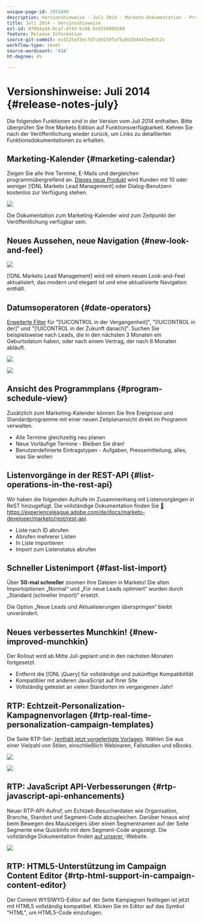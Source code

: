 ```yaml
---
unique-page-id: 2951040
description: Versionshinweise - Juli 2014 - Marketo-Dokumentation - Produktdokumentation
title: Juli 2014 - Versionshinweise
exl-id: 0f0b4ad4-0ca7-4f43-bc08-5e555890d289
feature: Release Information
source-git-commit: ecd225af3ecfd7cb9159faf5a9d384d47ee6312c
workflow-type: tm+mt
source-wordcount: '418'
ht-degree: 4%

---
```


# Versionshinweise: Juli 2014 {#release-notes-july}

Die folgenden Funktionen sind in der Version vom Juli 2014 enthalten. Bitte überprüfen Sie Ihre Marketo Edition auf Funktionsverfügbarkeit. Kehren Sie nach der Veröffentlichung wieder zurück, um Links zu detaillierten Funktionsdokumentationen zu erhalten.

## Marketing-Kalender {#marketing-calendar}

Zeigen Sie alle Ihre Termine, E-Mails und dergleichen programmübergreifend an. [Dieses neue Produkt](/help/marketo/product-docs/core-marketo-concepts/marketing-calendar/understanding-the-calendar/navigating-the-marketing-calendar.md) wird Kunden mit 10 oder weniger [!DNL Marketo Lead Management] oder Dialog-Benutzern kostenlos zur Verfügung stehen.

![](assets/image2014-9-22-14-3a22-3a27.png)

Die Dokumentation zum Marketing-Kalender wird zum Zeitpunkt der Veröffentlichung verfügbar sein.

## Neues Aussehen, neue Navigation {#new-look-and-feel}

![](assets/image2014-9-22-14-3a22-3a47.png)

[!DNL Marketo Lead Management] wird mit einem neuen Look-and-Feel aktualisiert, das modern und elegant ist und eine aktualisierte Navigation enthält.

## Datumsoperatoren {#date-operators}

[Erweiterte Filter](/help/marketo/product-docs/core-marketo-concepts/smart-lists-and-static-lists/creating-a-smart-list/smart-list-filter-operators-glossary.md) für &quot;[!UICONTROL in der Vergangenheit]&quot;, &quot;[!UICONTROL in der &#x200B;]&quot; und &quot;[!UICONTROL in der Zukunft danach]&quot;. Suchen Sie beispielsweise nach Leads, die in den nächsten 3 Monaten ein Geburtsdatum haben, oder nach einem Vertrag, der nach 6 Monaten abläuft.

![](assets/image2014-9-22-14-3a23-3a56.png)

![](assets/image2014-9-22-14-3a24-3a39.png)

## Ansicht des Programmplans {#program-schedule-view}

Zusätzlich zum Marketing-Kalender können Sie Ihre Ereignisse und Standardprogramme mit einer neuen Zeitplanansicht direkt im Programm verwalten.

* Alle Termine gleichzeitig neu planen
* Neue Vorläufige Termine - Bleiben Sie dran!
* Benutzerdefinierte Eintragstypen - Aufgaben, Pressemitteilung, alles, was Sie wollen

## Listenvorgänge in der REST-API {#list-operations-in-the-rest-api}

Wir haben die folgenden Aufrufe im Zusammenhang mit Listenvorgängen in ReST hinzugefügt. Die vollständige Dokumentation finden Sie [&#128279;](https://experienceleague.adobe.com/de/docs/marketo-developer/marketo/rest/rest-api) https://experienceleague.adobe.com/de/docs/marketo-developer/marketo/rest/rest-api.

* Liste nach ID abrufen
* Abrufen mehrerer Listen
* In Liste importieren
* Import zum Listenstatus abrufen

## Schneller Listenimport {#fast-list-import}

Über **50-mal schneller** zoomen Ihre Dateien in Marketo! Die alten Importoptionen „Normal“ und „Für neue Leads optimiert“ wurden durch „Standard (schneller Import)“ ersetzt.

Die Option „Neue Leads und Aktualisierungen überspringen“ bleibt unverändert.

## Neues verbessertes Munchkin! {#new-improved-munchkin}

Der Rollout wird ab Mitte Juli geplant und in den nächsten Monaten fortgesetzt.

* Entfernt die [!DNL jQuery] für vollständige und zukünftige Kompatibilität
* Kompatibler mit anderen JavaScript auf Ihrer Site
* Vollständig getestet an vielen Standorten im vergangenen Jahr!

## RTP: Echtzeit-Personalization-Kampagnenvorlagen {#rtp-real-time-personalization-campaign-templates}

Die Seite RTP-Set-[ (enthält jetzt vorgefertigte Vorlagen](/help/marketo/product-docs/web-personalization/using-templates/using-templates-to-create-web-campaigns.md). Wählen Sie aus einer Vielzahl von Stilen, einschließlich Webinaren, Fallstudien und eBooks.

![](assets/image2014-9-22-14-3a25-3a13.png)

![](assets/image2014-9-22-14-3a25-3a47.png)

## RTP: JavaScript API-Verbesserungen {#rtp-javascript-api-enhancements}

Neuer RTP-API-Aufruf, um Echtzeit-Besucherdaten wie Organisation, Branche, Standort und Segment-Code abzugleichen. Darüber hinaus wird beim Bewegen des Mauszeigers über einen Segmentnamen auf der Seite Segmente eine QuickInfo mit dem Segment-Code angezeigt. Die vollständige Dokumentation finden [ auf unserer ](https://experienceleague.adobe.com/de/docs/marketo-developer/marketo/javascriptapi/rich-media-recommendation)-Website.

![](assets/image2014-9-22-14-3a26-3a11.png)

## RTP: HTML5-Unterstützung im Campaign Content Editor {#rtp-html-support-in-campaign-content-editor}

Der Content WYSIWYG-Editor auf der Seite Kampagnen festlegen ist jetzt mit HTML5 vollständig kompatibel. Klicken Sie im Editor auf das Symbol &quot;HTML&quot;, um HTML5-Code einzufügen.
